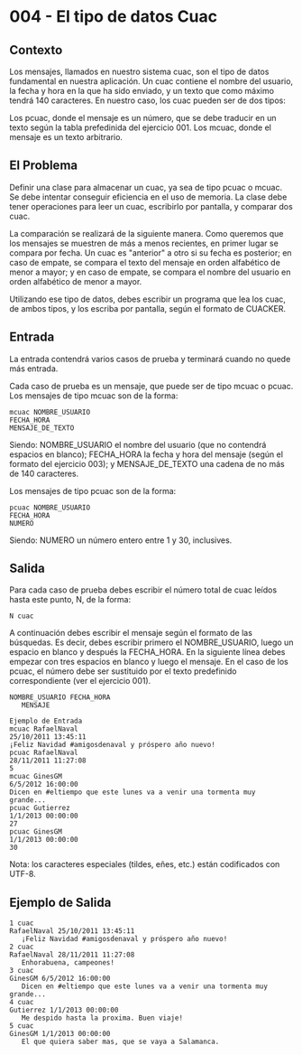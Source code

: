 # 004 - El tipo de datos Cuac

## Contexto

Los mensajes, llamados en nuestro sistema cuac, son el tipo de datos fundamental en nuestra aplicación. Un cuac contiene el nombre del usuario, la fecha y hora en la que ha sido enviado, y un texto que como máximo tendrá 140 caracteres. En nuestro caso, los cuac pueden ser de dos tipos:

Los pcuac, donde el mensaje es un número, que se debe traducir en un texto según la tabla prefedinida del ejercicio 001.
Los mcuac, donde el mensaje es un texto arbitrario.

## El Problema

Definir una clase para almacenar un cuac, ya sea de tipo pcuac o mcuac. Se debe intentar conseguir eficiencia en el uso de memoria. La clase debe tener operaciones para leer un cuac, escribirlo por pantalla, y comparar dos cuac.

La comparación se realizará de la siguiente manera. Como queremos que los mensajes se muestren de más a menos recientes, en primer lugar se compara por fecha. Un cuac es "anterior" a otro si su fecha es posterior; en caso de empate, se compara el texto del mensaje en orden alfabético de menor a mayor; y en caso de empate, se compara el nombre del usuario en orden alfabético de menor a mayor.

Utilizando ese tipo de datos, debes escribir un programa que lea los cuac, de ambos tipos, y los escriba por pantalla, según el formato de CUACKER.

## Entrada

La entrada contendrá varios casos de prueba y terminará cuando no quede más entrada.

Cada caso de prueba es un mensaje, que puede ser de tipo mcuac o pcuac. Los mensajes de tipo mcuac son de la forma:

```
mcuac NOMBRE_USUARIO
FECHA_HORA
MENSAJE_DE_TEXTO
```

Siendo: NOMBRE_USUARIO el nombre del usuario (que no contendrá espacios en blanco); FECHA_HORA la fecha y hora del mensaje (según el formato del ejercicio 003); y MENSAJE_DE_TEXTO una cadena de no más de 140 caracteres.

Los mensajes de tipo pcuac son de la forma:

```
pcuac NOMBRE_USUARIO
FECHA_HORA
NUMERO
```

Siendo: NUMERO un número entero entre 1 y 30, inclusives.

## Salida

Para cada caso de prueba debes escribir el número total de cuac leídos hasta este punto, N, de la forma:

`N cuac`

A continuación debes escribir el mensaje según el formato de las búsquedas. Es decir, debes escribir primero el NOMBRE_USUARIO, luego un espacio en blanco y después la FECHA_HORA. En la siguiente línea debes empezar con tres espacios en blanco y luego el mensaje. En el caso de los pcuac, el número debe ser sustituido por el texto predefinido correspondiente (ver el ejercicio 001).

```
NOMBRE_USUARIO FECHA_HORA
   MENSAJE
```

```
Ejemplo de Entrada
mcuac RafaelNaval
25/10/2011 13:45:11
¡Feliz Navidad #amigosdenaval y próspero año nuevo!
pcuac RafaelNaval
28/11/2011 11:27:08
5
mcuac GinesGM
6/5/2012 16:00:00
Dicen en #eltiempo que este lunes va a venir una tormenta muy grande...
pcuac Gutierrez
1/1/2013 00:00:00
27
pcuac GinesGM
1/1/2013 00:00:00
30
```

Nota: los caracteres especiales (tildes, eñes, etc.) están codificados con UTF-8.

## Ejemplo de Salida

```
1 cuac
RafaelNaval 25/10/2011 13:45:11
   ¡Feliz Navidad #amigosdenaval y próspero año nuevo!
2 cuac
RafaelNaval 28/11/2011 11:27:08
   Enhorabuena, campeones!
3 cuac
GinesGM 6/5/2012 16:00:00
   Dicen en #eltiempo que este lunes va a venir una tormenta muy grande...
4 cuac
Gutierrez 1/1/2013 00:00:00
   Me despido hasta la proxima. Buen viaje!
5 cuac
GinesGM 1/1/2013 00:00:00
   El que quiera saber mas, que se vaya a Salamanca.
```
